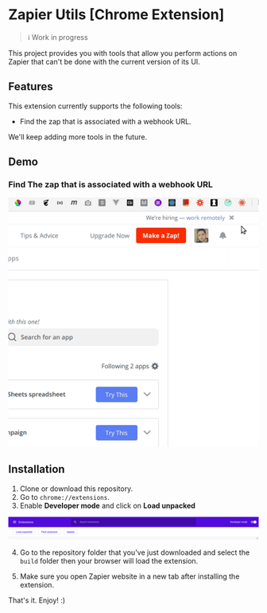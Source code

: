 # Zapier Utils [Chrome Extension]

> ℹ Work in progress

This project provides you with tools that allow you perform actions on Zapier that can't be done with the current version of its UI.

## Features

This extension currently supports the following tools:

- Find the zap that is associated with a webhook URL.

We'll keep adding more tools in the future.

## Demo

### Find The zap that is associated with a webhook URL

![](images/findZapByWebhookUrl.gif)

## Installation

1. Clone or download this repository.
2. Go to `chrome://extensions`.
3. Enable **Developer mode** and click on **Load unpacked**

![](images/extensions.png)

4. Go to the repository folder that you've just downloaded and select the `build` folder then your browser will load the extension.

5. Make sure you open Zapier website in a new tab after installing the extension.

That's it. Enjoy! :)
